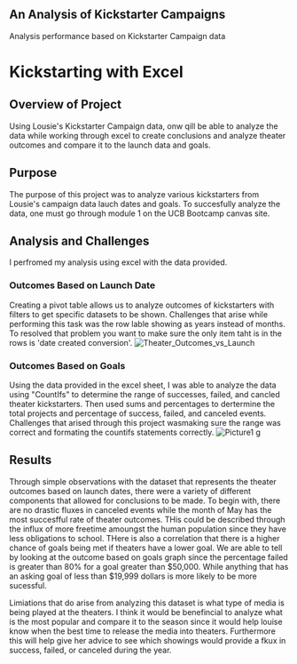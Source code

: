 ## An Analysis of Kickstarter Campaigns
Analysis performance based on Kickstarter Campaign data

# Kickstarting with Excel

## Overview of Project
  Using Lousie's Kickstarter Campaign data, onw qill be able to analyze the data while working through excel to create conclusions and analyze theater outcomes and compare it to the launch data and goals. 

## Purpose
The purpose of this project was to analyze various kickstarters from Lousie's campaign data   lauch dates and goals. To succesfully analyze the data, one must go through module 1 on the UCB Bootcamp canvas site. 

## Analysis and Challenges
I perfromed my analysis using excel with the data provided. 

### Outcomes Based on Launch Date
Creating a pivot table allows us to analyze outcomes of kickstarters with filters to get specific datasets to be shown. Challenges that arise while performing this task was the row lable showing as years instead of months. To resolved that problem you want to make sure the only item taht is in the rows is 'date created conversion'. 
![Theater_Outcomes_vs_Launch](https://user-images.githubusercontent.com/99621092/153825952-381d491e-39d4-4811-9eb4-81b13356cc12.png)

### Outcomes Based on Goals
Using the data provided in the excel sheet, I was able to analyze the data using "CountIfs" to determine the range of successes, failed, and cancled theater kickstarters. Then used sums and percentages to dertermine the total projects and percentage of success, failed, and canceled events. Challenges that arised through this project wasmaking sure the range was correct and formating the countifs statements correctly. 
![Picture1 g](https://user-images.githubusercontent.com/99621092/153826008-86b87cfe-34e2-4825-80f3-650e61598206.png)

## Results

Through simple observations with the dataset that represents the theater outcomes based on launch dates, there were a variety of different components that allowed for conclusions to be made. To begin with, there are no drastic fluxes in canceled events while the month of May has the most succesfful rate of theater outcomes. THis could be described through the influx of more freetime amoungst the human population since they have less obligations to school. THere is also a correlation that there is a higher chance of goals being met if theaters have a lower goal. We are able to tell by looking at the outcome based on goals graph since the percentage failed is greater than 80% for a goal greater than $50,000. While anything that has an asking goal of less than $19,999 dollars is more likely to be more sucessful. 

Limiations that do arise from analyzing this dataset is what type of media is being played at the theaters. I think it would be benefincial to analyze what is the most popular and compare it to the season since it would help louise know when the best time to release the media into theaters. Furthermore this will help give her advice to see which showings would provide a fkux in success, failed, or canceled during the year. 

